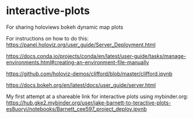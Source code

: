 # interactive-plots
For sharing holoviews bokeh dynamic map plots

For instructions on how to do this:
https://panel.holoviz.org/user_guide/Server_Deployment.html

https://docs.conda.io/projects/conda/en/latest/user-guide/tasks/manage-environments.html#creating-an-environment-file-manually

https://github.com/holoviz-demos/clifford/blob/master/clifford.ipynb

https://docs.bokeh.org/en/latest/docs/user_guide/server.html

My first attempt at a shareable link for interactive plots using mybinder.org:
https://hub.gke2.mybinder.org/user/jake-barnett-to-teractive-plots-es8uoryi/notebooks/Barnett_cee597_project_deploy.ipynb
